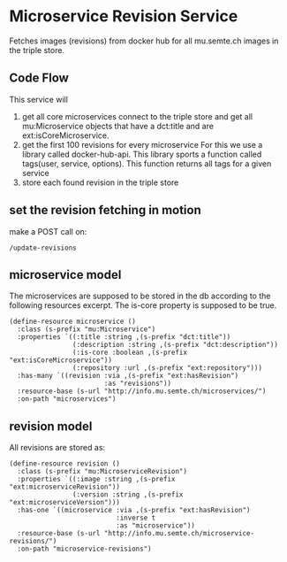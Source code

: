 # Microservice Revision Service
Fetches images (revisions) from docker hub for all mu.semte.ch images in the triple store.

## Code Flow
This service will
  1. get all core microservices
     connect to the triple store and get all mu:Microservice objects
     that have a dct:title and are ext:isCoreMicroservice.
  2. get the first 100 revisions for every microservice
     For this we use a library called docker-hub-api. This library sports
     a function called tags(user, service, options). This function returns
     all tags for a given service
  3. store each found revision in the triple store

## set the revision fetching in motion
make a POST call on:
```
/update-revisions
```

## microservice model
The microservices are supposed to be stored in the db according to the following resources excerpt. The is-core property is supposed to be true.
```
(define-resource microservice ()
  :class (s-prefix "mu:Microservice")
  :properties `((:title :string ,(s-prefix "dct:title"))
                (:description :string ,(s-prefix "dct:description"))
                (:is-core :boolean ,(s-prefix "ext:isCoreMicroservice"))
                (:repository :url ,(s-prefix "ext:repository")))
  :has-many `((revision :via ,(s-prefix "ext:hasRevision")
                        :as "revisions"))
  :resource-base (s-url "http://info.mu.semte.ch/microservices/")
  :on-path "microservices")
```

## revision model
All revisions are stored as:
```
(define-resource revision ()
  :class (s-prefix "mu:MicroserviceRevision")
  :properties `((:image :string ,(s-prefix "ext:microserviceRevision"))
                (:version :string ,(s-prefix "ext:microserviceVersion")))
  :has-one `((microservice :via ,(s-prefix "ext:hasRevision")
                           :inverse t
                           :as "microservice"))
  :resource-base (s-url "http://info.mu.semte.ch/microservice-revisions/")
  :on-path "microservice-revisions")
```
